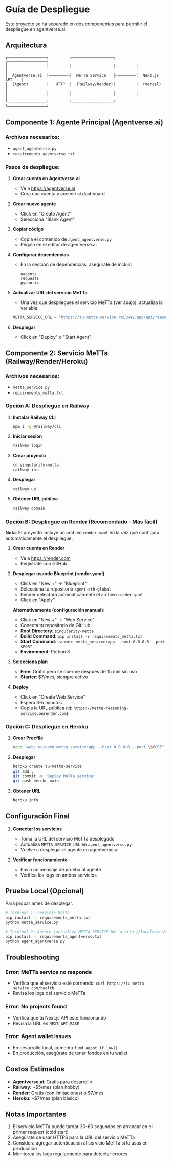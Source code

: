# Guía de Despliegue

Este proyecto se ha separado en dos componentes para permitir el despliegue en agentverse.ai:

## Arquitectura

```
┌─────────────────┐         ┌──────────────────┐         ┌─────────────────┐
│                 │         │                  │         │                 │
│  Agentverse.ai  │────────>│  MeTTa Service   │<────────│  Next.js API    │
│  (Agent)        │   HTTP  │  (Railway/Render)│         │  (Vercel)       │
│                 │         │                  │         │                 │
└─────────────────┘         └──────────────────┘         └─────────────────┘
```

## Componente 1: Agente Principal (Agentverse.ai)

### Archivos necesarios:
- `agent_agentverse.py`
- `requirements_agentverse.txt`

### Pasos de despliegue:

1. **Crear cuenta en Agentverse.ai**
   - Ve a https://agentverse.ai
   - Crea una cuenta y accede al dashboard

2. **Crear nuevo agente**
   - Click en "Create Agent"
   - Selecciona "Blank Agent"

3. **Copiar código**
   - Copia el contenido de `agent_agentverse.py`
   - Pégalo en el editor de agentverse.ai

4. **Configurar dependencias**
   - En la sección de dependencias, asegúrate de incluir:
     ```
     uagents
     requests
     pydantic
     ```

5. **Actualizar URL del servicio MeTTa**
   - Una vez que despliegues el servicio MeTTa (ver abajo), actualiza la variable:
   ```python
   METTA_SERVICE_URL = "https://tu-metta-service.railway.app/api/reason"
   ```

6. **Desplegar**
   - Click en "Deploy" o "Start Agent"

## Componente 2: Servicio MeTTa (Railway/Render/Heroku)

### Archivos necesarios:
- `metta_service.py`
- `requirements_metta.txt`

### Opción A: Despliegue en Railway

1. **Instalar Railway CLI**
   ```bash
   npm i -g @railway/cli
   ```

2. **Iniciar sesión**
   ```bash
   railway login
   ```

3. **Crear proyecto**
   ```bash
   cd singularity-metta
   railway init
   ```

4. **Desplegar**
   ```bash
   railway up
   ```

5. **Obtener URL pública**
   ```bash
   railway domain
   ```

### Opción B: Despliegue en Render (Recomendado - Más fácil)

**Nota**: El proyecto incluye un archivo `render.yaml` en la raíz que configura automáticamente el despliegue.

1. **Crear cuenta en Render**
   - Ve a https://render.com
   - Regístrate con GitHub

2. **Desplegar usando Blueprint (render.yaml)**
   - Click en "New +" → "Blueprint"
   - Selecciona tu repositorio `agent-eth-global`
   - Render detectará automáticamente el archivo `render.yaml`
   - Click en "Apply"

   **Alternativamente (configuración manual)**:
   - Click en "New +" → "Web Service"
   - Conecta tu repositorio de GitHub
   - **Root Directory**: `singularity-metta`
   - **Build Command**: `pip install -r requirements_metta.txt`
   - **Start Command**: `uvicorn metta_service:app --host 0.0.0.0 --port $PORT`
   - **Environment**: Python 3

3. **Selecciona plan**
   - **Free**: Gratis pero se duerme después de 15 min sin uso
   - **Starter**: $7/mes, siempre activo

4. **Deploy**
   - Click en "Create Web Service"
   - Espera 3-5 minutos
   - Copia la URL pública (ej: `https://metta-reasoning-service.onrender.com`)

### Opción C: Despliegue en Heroku

1. **Crear Procfile**
   ```bash
   echo "web: uvicorn metta_service:app --host 0.0.0.0 --port \$PORT" > Procfile
   ```

2. **Desplegar**
   ```bash
   heroku create tu-metta-service
   git add .
   git commit -m "Deploy MeTTa service"
   git push heroku main
   ```

3. **Obtener URL**
   ```bash
   heroku info
   ```

## Configuración Final

1. **Conectar los servicios**
   - Toma la URL del servicio MeTTa desplegado
   - Actualiza `METTA_SERVICE_URL` en `agent_agentverse.py`
   - Vuelve a desplegar el agente en agentverse.ai

2. **Verificar funcionamiento**
   - Envía un mensaje de prueba al agente
   - Verifica los logs en ambos servicios

## Prueba Local (Opcional)

Para probar antes de desplegar:

```bash
# Terminal 1: Servicio MeTTa
pip install -r requirements_metta.txt
python metta_service.py

# Terminal 2: Agente (actualiza METTA_SERVICE_URL a http://localhost:8001)
pip install -r requirements_agentverse.txt
python agent_agentverse.py
```

## Troubleshooting

### Error: MeTTa service no responde
- Verifica que el servicio esté corriendo: `curl https://tu-metta-service.com/health`
- Revisa los logs del servicio MeTTa

### Error: No projects found
- Verifica que tu Next.js API esté funcionando
- Revisa la URL en `NEXT_API_BASE`

### Error: Agent wallet issues
- En desarrollo local, comenta `fund_agent_if_low()`
- En producción, asegúrate de tener fondos en tu wallet

## Costos Estimados

- **Agentverse.ai**: Gratis para desarrollo
- **Railway**: ~$5/mes (plan hobby)
- **Render**: Gratis (con limitaciones) o $7/mes
- **Heroku**: ~$7/mes (plan básico)

## Notas Importantes

1. El servicio MeTTa puede tardar 30-60 segundos en arrancar en el primer request (cold start)
2. Asegúrate de usar HTTPS para la URL del servicio MeTTa
3. Considera agregar autenticación al servicio MeTTa si lo usas en producción
4. Monitorea los logs regularmente para detectar errores

